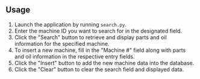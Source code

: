 ## Usage

1. Launch the application by running `search.py`.
2. Enter the machine ID you want to search for in the designated field.
3. Click the "Search" button to retrieve and display parts and oil information for the specified machine.
4. To insert a new machine, fill in the "Machine #" field along with parts and oil information in the respective entry fields.
5. Click the "Insert" button to add the new machine data into the database.
6. Click the "Clear" button to clear the search field and displayed data.

